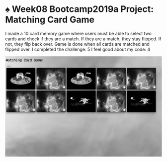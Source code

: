 # ♠️ Week08 Bootcamp2019a Project: Matching Card Game

I made a 10 card memory game where users must be able to select two cards and check if they are a match. If they are a match, they stay flipped. If not, they flip back over. Game is done when all cards are matched and flipped over. 
I completed the challenge: 5
I feel good about my code: 4

![matchingscreenshot.png](matchingscreenshot.png)
